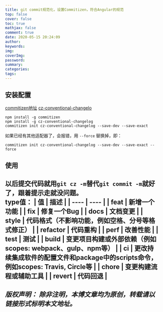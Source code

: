 ```yaml
---
title: git commit规范化，设置Commitizen，符合Angular的规范
top: false
cover: false
toc: true
mathjax: false
comment: true
date: 2020-05-15 20:24:09
author:
keywords:
img:
coverImg:
password:
summary:
categories:
tags:
---
```

## 安装配置
[commitizen地址](https://github.com/commitizen/cz-cli)
[cz-conventional-changelo](https://github.com/commitizen/cz-conventional-changelog)
```
npm install -g commitizen
npm install -g cz-conventional-changelog
commitizen init cz-conventional-changelog --save-dev --save-exact
```
如果已经有其他适配器了，会报错，用  `--force` 替换掉，即：
```
commitizen init cz-conventional-changelog --save-dev --save-exact --force
```
## 使用
以后提交代码就用`git cz -m`替代`git commit -m`就好了，跟着提示走就没问题。  
type值：
|  值  | 描述  |
|  ----  | ----  |
| feat | 新增一个功能 |
| fix  |  修复一个Bug |
| docs  |  文档变更 |
| style  |  代码格式（不影响功能，例如空格、分号等格式修正） |
| refactor  |  代码重构 |
| perf  |  改善性能 |
| test  |  测试 |
| build  |  变更项目构建或外部依赖（例如scopes: webpack、gulp、npm等） |
| ci  |  更改持续集成软件的配置文件和package中的scripts命令，例如scopes: Travis, Circle等 |
| chore  |  变更构建流程或辅助工具 |
| revert  |  代码回退 |
---
*版权声明：*
*除非注明，本博文章均为原创，转载请以链接形式标明本文地址。*
---